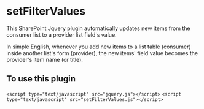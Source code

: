# setFilterValues
This SharePoint Jquery plugin automatically updates new items from the consumer list to a provider list field's value.

In simple English, whenever you add new items to a list table (consumer) inside another list's form (provider), the new items' field value becomes the provider's item name (or title).


## To use this plugin

`<script type="text/javascript" src="jquery.js"></script>` 
`<script type="text/javascript" src="setFilterValues.js"></script>`
